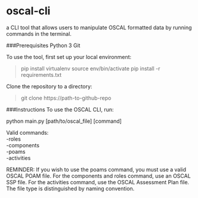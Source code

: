 # oscal-cli
a CLI tool that allows users to manipulate OSCAL formatted data by running commands in the terminal.

###Prerequisites
Python 3
Git 

To use the tool, first set up your local environment:

>pip install virtualenv
>source env/bin/activate
>pip install -r requirements.txt

Clone the repository to a directory:
>git clone https://path-to-github-repo


###Instructions
To use the OSCAL CLI, run:

python main.py [path/to/oscal_file] [command]

Valid commands:  
-roles  
-components  
-poams  
-activities  

REMINDER:  If you wish to use the poams command, you must use a valid OSCAL POAM file.  For the components and roles command, use an OSCAL SSP file.  For the activities command, use the OSCAL Assessment Plan file.  The file type is distinguished by naming convention.
